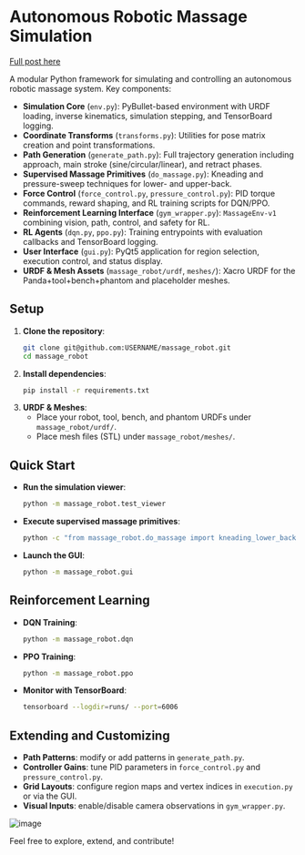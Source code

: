 # Autonomous Robotic Massage Simulation

[Full post here](./post.md)

A modular Python framework for simulating and controlling an autonomous robotic massage system. Key components:

- **Simulation Core** (`env.py`): PyBullet-based environment with URDF loading, inverse kinematics, simulation stepping, and TensorBoard logging.
- **Coordinate Transforms** (`transforms.py`): Utilities for pose matrix creation and point transformations.
- **Path Generation** (`generate_path.py`): Full trajectory generation including approach, main stroke (sine/circular/linear), and retract phases.
- **Supervised Massage Primitives** (`do_massage.py`): Kneading and pressure-sweep techniques for lower- and upper-back.
- **Force Control** (`force_control.py`, `pressure_control.py`): PID torque commands, reward shaping, and RL training scripts for DQN/PPO.
- **Reinforcement Learning Interface** (`gym_wrapper.py`): `MassageEnv-v1` combining vision, path, control, and safety for RL.
- **RL Agents** (`dqn.py`, `ppo.py`): Training entrypoints with evaluation callbacks and TensorBoard logging.
- **User Interface** (`gui.py`): PyQt5 application for region selection, execution control, and status display.
- **URDF & Mesh Assets** (`massage_robot/urdf`, `meshes/`): Xacro URDF for the Panda+tool+bench+phantom and placeholder meshes.

## Setup

1. **Clone the repository**:
   ```bash
   git clone git@github.com:USERNAME/massage_robot.git
   cd massage_robot
   ```
2. **Install dependencies**:
   ```bash
   pip install -r requirements.txt
   ```
3. **URDF & Meshes**:
   - Place your robot, tool, bench, and phantom URDFs under `massage_robot/urdf/`.
   - Place mesh files (STL) under `massage_robot/meshes/`.

## Quick Start

- **Run the simulation viewer**:
  ```bash
  python -m massage_robot.test_viewer
  ```
- **Execute supervised massage primitives**:
  ```bash
  python -c "from massage_robot.do_massage import kneading_lower_back; print(len(kneading_lower_back()))"
  ```
- **Launch the GUI**:
  ```bash
  python -m massage_robot.gui
  ```

## Reinforcement Learning

- **DQN Training**:
  ```bash
  python -m massage_robot.dqn
  ```
- **PPO Training**:
  ```bash
  python -m massage_robot.ppo
  ```
- **Monitor with TensorBoard**:
  ```bash
  tensorboard --logdir=runs/ --port=6006
  ```

## Extending and Customizing

- **Path Patterns**: modify or add patterns in `generate_path.py`.
- **Controller Gains**: tune PID parameters in `force_control.py` and `pressure_control.py`.
- **Grid Layouts**: configure region maps and vertex indices in `execution.py` or via the GUI.
- **Visual Inputs**: enable/disable camera observations in `gym_wrapper.py`.

![image](https://github.com/user-attachments/assets/5ff23484-f2f1-4a64-a6be-5c228227a1be)


Feel free to explore, extend, and contribute!
